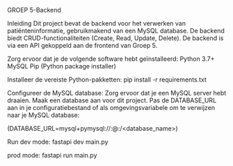GROEP 5-Backend

Inleiding
Dit project bevat de backend voor het verwerken van patiënteninformatie, gebruikmakend van een MySQL database. De backend biedt CRUD-functionaliteiten (Create, Read, Update, Delete). De backend is via een API gekoppeld aan de frontend van Groep 5.

Zorg ervoor dat je de volgende software hebt geïnstalleerd:
Python 3.7+
MySQL
Pip (Python package installer)


Installeer de vereiste Python-pakketten:
pip install -r requirements.txt


Configureer de MySQL database:
Zorg ervoor dat je een MySQL server hebt draaien.
Maak een database aan voor dit project.
Pas de DATABASE_URL aan in je configuratiebestand of als omgevingsvariabele om te verwijzen naar je MySQL database:

(DATABASE_URL=mysql+pymysql://<username>:<password>@<host>:<port>/<database_name>)


Run
dev mode:
fastapi dev main.py

prod mode:
fastapi run main.py
